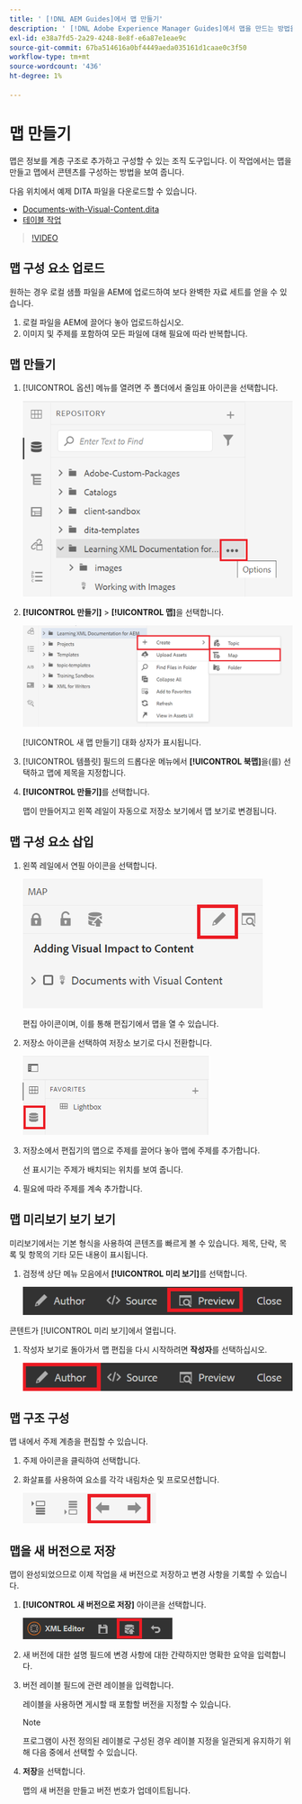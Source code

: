 ```yaml
---
title: ' [!DNL AEM Guides]에서 맵 만들기'
description: ' [!DNL Adobe Experience Manager Guides]에서 맵을 만드는 방법을 알아봅니다.'
exl-id: e38a7fd5-2a29-4248-8e8f-e6a87e1eae9c
source-git-commit: 67ba514616a0bf4449aeda035161d1caae0c3f50
workflow-type: tm+mt
source-wordcount: '436'
ht-degree: 1%

---
```


# 맵 만들기

맵은 정보를 계층 구조로 추가하고 구성할 수 있는 조직 도구입니다. 이 작업에서는 맵을 만들고 맵에서 콘텐츠를 구성하는 방법을 보여 줍니다.

다음 위치에서 예제 DITA 파일을 다운로드할 수 있습니다.

* [Documents-with-Visual-Content.dita](assets/working-with-maps/Documents-with-Visual-Content.dita)
* [테이블 작업](assets/working-with-maps/Working-with-Tables.dita)

>[!VIDEO](https://video.tv.adobe.com/v/336725?quality=12&learn=on)

## 맵 구성 요소 업로드

원하는 경우 로컬 샘플 파일을 AEM에 업로드하여 보다 완벽한 자료 세트를 얻을 수 있습니다.

1. 로컬 파일을 AEM에 끌어다 놓아 업로드하십시오.
1. 이미지 및 주제를 포함하여 모든 파일에 대해 필요에 따라 반복합니다.

## 맵 만들기

1. [!UICONTROL 옵션] 메뉴를 열려면 주 폴더에서 줄임표 아이콘을 선택합니다.

   ![줄임표 아이콘](images/lesson-8/ellipses-9.png)

1. **[!UICONTROL 만들기]** > **[!UICONTROL 맵]**&#x200B;을 선택합니다.


   ![맵 만들기](images/lesson-8/create-map-with-markings.png)

   [!UICONTROL 새 맵 만들기] 대화 상자가 표시됩니다.

1. [!UICONTROL 템플릿] 필드의 드롭다운 메뉴에서 **[!UICONTROL 북맵]**&#x200B;을(를) 선택하고 맵에 제목을 지정합니다.
1. **[!UICONTROL 만들기]**&#x200B;를 선택합니다.

   맵이 만들어지고 왼쪽 레일이 자동으로 저장소 보기에서 맵 보기로 변경됩니다.

## 맵 구성 요소 삽입

1. 왼쪽 레일에서 연필 아이콘을 선택합니다.

   ![편집 아이콘](images/lesson-8/pencil-icon.png)

   편집 아이콘이며, 이를 통해 편집기에서 맵을 열 수 있습니다.

1. 저장소 아이콘을 선택하여 저장소 보기로 다시 전환합니다.

   ![저장소 아이콘](images/common/repository-icon.png)

1. 저장소에서 편집기의 맵으로 주제를 끌어다 놓아 맵에 주제를 추가합니다.

   선 표시기는 주제가 배치되는 위치를 보여 줍니다.

1. 필요에 따라 주제를 계속 추가합니다.

## 맵 미리보기 보기 보기

미리보기에서는 기본 형식을 사용하여 콘텐츠를 빠르게 볼 수 있습니다. 제목, 단락, 목록 및 항목의 기타 모든 내용이 표시됩니다.

1. 검정색 상단 메뉴 모음에서 **[!UICONTROL 미리 보기]**&#x200B;를 선택합니다.

   ![미리보기 버튼](images/common/select-preview.png)

콘텐트가 [!UICONTROL 미리 보기]에서 열립니다.

1. 작성자 보기로 돌아가서 맵 편집을 다시 시작하려면 **작성자**&#x200B;를 선택하십시오.

   ![작성자 단추](images/lesson-5/author-map.png)

## 맵 구조 구성

맵 내에서 주제 계층을 편집할 수 있습니다.

1. 주제 아이콘을 클릭하여 선택합니다.
1. 화살표를 사용하여 요소를 각각 내림차순 및 프로모션합니다.

   ![저장소 아이콘](images/lesson-8/left-right.png)

## 맵을 새 버전으로 저장

맵이 완성되었으므로 이제 작업을 새 버전으로 저장하고 변경 사항을 기록할 수 있습니다.

1. **[!UICONTROL 새 버전으로 저장]** 아이콘을 선택합니다.

   ![새 버전으로 저장 아이콘](images/common/save-as-new-version.png)

1. 새 버전에 대한 설명 필드에 변경 사항에 대한 간략하지만 명확한 요약을 입력합니다.

1. 버전 레이블 필드에 관련 레이블을 입력합니다.

   레이블을 사용하면 게시할 때 포함할 버전을 지정할 수 있습니다.

   >[!NOTE]
   > 
   > 프로그램이 사전 정의된 레이블로 구성된 경우 레이블 지정을 일관되게 유지하기 위해 다음 중에서 선택할 수 있습니다.

1. **저장**&#x200B;을 선택합니다.

   맵의 새 버전을 만들고 버전 번호가 업데이트됩니다.
